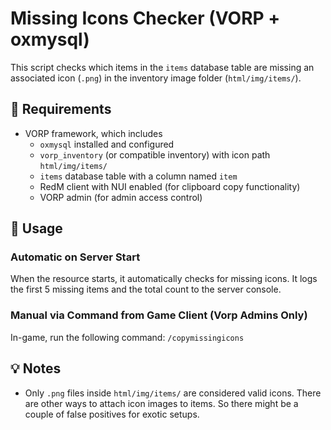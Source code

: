 # Missing Icons Checker (VORP + oxmysql)

This script checks which items in the `items` database table are missing an associated icon (`.png`) in the inventory image folder (`html/img/items/`).


## 🔧 Requirements

- VORP framework, which includes
	- `oxmysql` installed and configured
	- `vorp_inventory` (or compatible inventory) with icon path `html/img/items/`
	- `items` database table with a column named `item`
	- RedM client with NUI enabled (for clipboard copy functionality)
	- VORP admin (for admin access control)


## 🧪 Usage

### Automatic on Server Start

When the resource starts, it automatically checks for missing icons. It logs the first 5 missing items and the total count to the server console.

### Manual via Command from Game Client (Vorp Admins Only)

In-game, run the following command:
`/copymissingicons`


## 💡 Notes

- Only `.png` files inside `html/img/items/` are considered valid icons. There are other ways to attach icon images to items. So there might be a couple of false positives for exotic setups.
